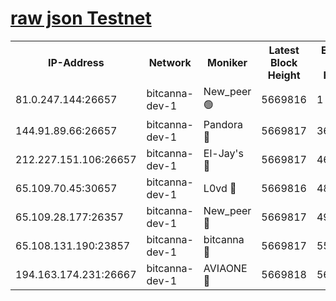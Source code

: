 [raw json Testnet](https://rpc-check.bcat.stavr.tech/bcat/rpc-bcat-result.json)
=


<table><tr><th>IP-Address</th><th>Network</th><th>Moniker</th><th>Latest Block Height</th><th>Earliest Block Height</th><th>Catching Up</th><th>Tx Index</th><th>Voting Power</th><th>Scan Time</th></tr><tr><td>81.0.247.144:26657</td><td>bitcanna-dev-1</td><td>New_peer 🟢</td><td>5669816</td><td>1</td><td>False</td><td>on</td><td>0</td><td>2023-12-25T12:23:28.840605926UTC</td></tr><tr><td>144.91.89.66:26657</td><td>bitcanna-dev-1</td><td>Pandora 🔴</td><td>5669817</td><td>3675711</td><td>False</td><td>on</td><td>2096387</td><td>2023-12-25T12:23:38.681741309UTC</td></tr><tr><td>212.227.151.106:26657</td><td>bitcanna-dev-1</td><td>El-Jay's 🔴</td><td>5669817</td><td>4670391</td><td>False</td><td>on</td><td>2218164</td><td>2023-12-25T12:23:35.581527475UTC</td></tr><tr><td>65.109.70.45:30657</td><td>bitcanna-dev-1</td><td>L0vd 🔴</td><td>5669816</td><td>4828155</td><td>False</td><td>on</td><td>7920</td><td>2023-12-25T12:23:29.166306231UTC</td></tr><tr><td>65.109.28.177:26357</td><td>bitcanna-dev-1</td><td>New_peer 🔴</td><td>5669817</td><td>4952911</td><td>False</td><td>on</td><td>2237067</td><td>2023-12-25T12:23:35.929381491UTC</td></tr><tr><td>65.108.131.190:23857</td><td>bitcanna-dev-1</td><td>bitcanna 🔴</td><td>5669817</td><td>5569817</td><td>False</td><td>off</td><td>82368</td><td>2023-12-25T12:23:36.274091174UTC</td></tr><tr><td>194.163.174.231:26667</td><td>bitcanna-dev-1</td><td>AVIAONE 🔴</td><td>5669818</td><td>5661361</td><td>False</td><td>on</td><td>1949865</td><td>2023-12-25T12:23:41.070438122UTC</td></tr></table>